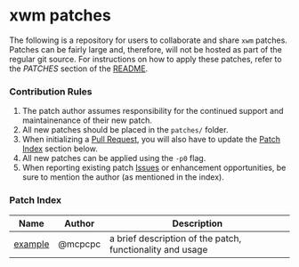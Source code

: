 # xwm patches

The following is a repository for users to collaborate and share `xwm` patches. Patches can be fairly large and, therefore, will not be hosted as part of the regular git source.  For instructions on how to apply these patches, refer to the *PATCHES* section of the [README](https://raw.githubusercontent.com/mcpcpc/xwm/main/README).

### Contribution Rules

1.   The patch author assumes responsibility for the continued support and maintainenance of their new patch.
2.   All new patches should be placed in the `patches/` folder. 
3. When initializing a [Pull Request](https://github.com/mcpcpc/xwm-patches/pulls), you will also have to update the [Patch Index](#patch-index) section below.
4.   All new patches can be applied using the `-p0` flag.
5.   When reporting existing patch [Issues](https://github.com/mcpcpc/xwm-patches/issues) or enhancement opportunities, be sure to mention the author (as mentioned in the index).

### Patch Index

| Name | Author | Description |
|-|-|-|
| [example](patches/example.patch) | @mcpcpc | a brief description of the patch, functionality and usage |
